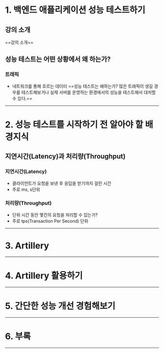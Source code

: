 # 1. 백엔드 애플리케이션 성능 테스트하기
## 강의 소개
==강의 소개==
## 성능 테스트는 어떤 상황에서 왜 하는가?
### 트래픽
- 네트워크를 통해 흐르는 데이터
==성능 테스트는 왜하는가? 많은 트래픽이 생길 경우를 테스트해보거나 실제 서버를 운영하는 환경에서의 성능을 테스트해서 대처할 수 있다.==
****
# 2. 성능 테스트를 시작하기 전 알아야 할 배경지식
## 지연시간(Latency)과 처리량(Throughput)
### 지연시간(Latency)
- 클라이언트가 요청을 보낸 후 응답을 받기까지 걸린 시간 
- 주로 ms, s단위
### 처리량(Throughput)
- 단위 시간 동안 몇건의 요청을 처리할 수 있는가?
- 주로 tps(Transaction Per Second) 단위
****
# 3. Artillery

****
# 4. Artillery 활용하기

****
# 5. 간단한 성능 개선 경험해보기

****
# 6. 부록

****